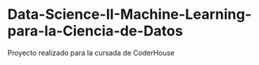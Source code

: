 # Data-Science-II-Machine-Learning-para-la-Ciencia-de-Datos
 Proyecto realizado para la cursada de CoderHouse
